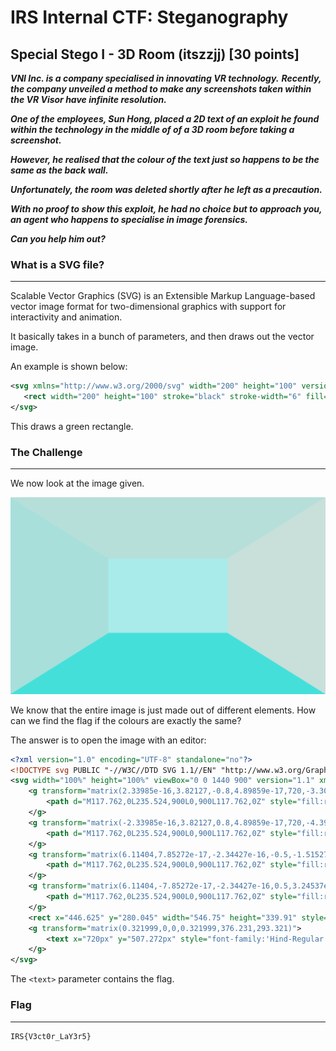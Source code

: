 # IRS Internal CTF: Steganography

## Special Stego I - 3D Room (itszzjj) [30 points]

***VNI Inc. is a company specialised in innovating VR technology.***
***Recently, the company unveiled a method to make any screenshots taken within the VR Visor have infinite resolution.***

***One of the employees, Sun Hong, placed a 2D text of an exploit he found within the technology in the middle of of a 3D room before taking a screenshot.***

***However, he realised that the colour of the text just so happens to be the same as the back wall.***

***Unfortunately, the room was deleted shortly after he left as a precaution.***

***With no proof to show this exploit, he had no choice but to approach you, an agent who happens to specialise in image forensics.***

***Can you help him out?***

### What is a SVG file?

_______

Scalable Vector Graphics (SVG) is an Extensible Markup Language-based vector image format for two-dimensional graphics with support for  interactivity and animation.

It basically takes in a bunch of parameters, and then draws out the vector image.

An example is shown below:

```svg
<svg xmlns="http://www.w3.org/2000/svg" width="200" height="100" version="1.1">
   <rect width="200" height="100" stroke="black" stroke-width="6" fill="green"/>
</svg>
```

This draws a green rectangle.

### The Challenge

_____

We now look at the image given.

![3DRoom](images/3DRoom.svg)

We know that the entire image is just made out of different elements. How can we find the flag if the colours are exactly the same?

The answer is to open the image with an editor:

```svg
<?xml version="1.0" encoding="UTF-8" standalone="no"?>
<!DOCTYPE svg PUBLIC "-//W3C//DTD SVG 1.1//EN" "http://www.w3.org/Graphics/SVG/1.1/DTD/svg11.dtd">
<svg width="100%" height="100%" viewBox="0 0 1440 900" version="1.1" xmlns="http://www.w3.org/2000/svg" xmlns:xlink="http://www.w3.org/1999/xlink" xml:space="preserve" xmlns:serif="http://www.serif.com/" style="fill-rule:evenodd;clip-rule:evenodd;stroke-linejoin:round;stroke-miterlimit:2;">
    <g transform="matrix(2.33985e-16,3.82127,-0.8,4.89859e-17,720,-3.30856e-13)">
        <path d="M117.762,0L235.524,900L0,900L117.762,0Z" style="fill:rgb(168,223,218);"/>
    </g>
    <g transform="matrix(-2.33985e-16,3.82127,0.8,4.89859e-17,720,-4.39746e-14)">
        <path d="M117.762,0L235.524,900L0,900L117.762,0Z" style="fill:rgb(200,223,218);"/>
    </g>
    <g transform="matrix(6.11404,7.85272e-17,-2.34427e-16,-0.5,-1.51527e-13,450)">
        <path d="M117.762,0L235.524,900L0,900L117.762,0Z" style="fill:rgb(182,223,218);"/>
    </g>
    <g transform="matrix(6.11404,-7.85272e-17,-2.34427e-16,0.5,3.24537e-13,450)">
        <path d="M117.762,0L235.524,900L0,900L117.762,0Z" style="fill:rgb(69,223,218);"/>
    </g>
    <rect x="446.625" y="280.045" width="546.75" height="339.91" style="fill:rgb(169,235,235);"/>
    <g transform="matrix(0.321999,0,0,0.321999,376.231,293.321)">
        <text x="720px" y="507.272px" style="font-family:'Hind-Regular', 'Hind';font-size:79.954px;fill:rgb(169,235,235);">IRS{V3ct0r_LaY3r5}</text>
    </g>
</svg>

```

The `<text>` parameter contains the flag.

### Flag

____

```
IRS{V3ct0r_LaY3r5}
```
